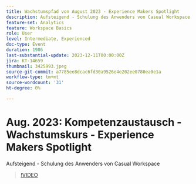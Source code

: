 ```yaml
---
title: Wachstumspfad von August 2023 - Experience Makers Spotlight
description: Aufsteigend - Schulung des Anwenders von Casual Workspace
feature-set: Analytics
feature: Workspace Basics
role: User
level: Intermediate, Experienced
doc-type: Event
duration: 1986
last-substantial-update: 2023-12-11T00:00:00Z
jira: KT-14659
thumbnail: 3425993.jpeg
source-git-commit: a7785ee8dcac6fd30a9526e4e202ee0780ea0e1a
workflow-type: tm+mt
source-wordcount: '31'
ht-degree: 0%

---
```



# Aug. 2023: Kompetenzaustausch - Wachstumskurs - Experience Makers Spotlight

Aufsteigend - Schulung des Anwenders von Casual Workspace

>[!VIDEO](https://video.tv.adobe.com/v/3425993/?learn=on)
